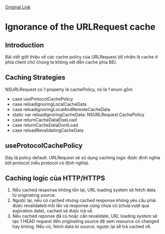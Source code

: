 [Original Link](https://medium.com/flawless-app-stories/ignorance-of-the-urlrequest-cache-a3584bc2f05f)

# Ignorance of the URLRequest cache
## Introduction
Bài viết giới thiệu về các cache policy của URLRequest (dĩ nhiên là cache ở phía client chứ chúng ta không xét đến cache phía BE).

## Caching Strategies
NSURLRequest có 1 property là cachePolicy, nó là 1 enum gồm
* case useProtocolCachePolicy
* case reloadIgnoringLocalCacheData
* case reloadIgnoringLocalAndRemoteCacheData
* static var reloadIgnoringCacheData: NSURLRequest.CachePolicy
* case returnCacheDataElseLoad
* case returnCacheDataDontLoad
* case reloadRevalidatingCacheData

## useProtocolCachePolicy
Đây là policy default. URLRequest sẽ sử dụng caching logic được định nghĩa bởi protocol (nếu protocol có định nghĩa).

## Caching logic của HTTP/HTTPS
1. Nếu cached response không tồn tại, URL loading system sẽ fetch data từ originating source.
2. Ngược lại, nếu có cached nhưng cached response không yêu cầu phải được revalidated mỗi lần và response cũng chưa cũ (chưa vượt qua expiration date), cached sẽ được trả về.
3. Nếu cached reponse đã cũ hoặc cần revalidate, URL loading system sẽ tạo 1 HEAD request đến originating source để xem resource có changed hay không. Nếu có, fetch data từ source, ngược lại sẽ trả cached về.
